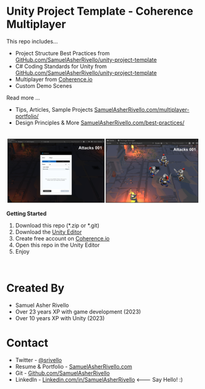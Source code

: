 
# Unity Project Template - Coherence Multiplayer

This repo includes...
* Project Structure Best Practices from [GitHub.com/SamuelAsherRivello/unity-project-template](https://github.com/SamuelAsherRivello/unity-project-template)
* C# Coding Standards for Unity from [GitHub.com/SamuelAsherRivello/unity-project-template](https://github.com/SamuelAsherRivello/unity-project-template)
* Multiplayer from [Coherence.io](https://docs.coherence.io/get-started/install-coherence)
* Custom Demo Scenes

Read more ...
* Tips, Articles, Sample Projects [SamuelAsherRivello.com/multiplayer-portfolio/](https://www.samuelasherrivello.com/multiplayer-portfolio/)
* Design Principles & More [SamuelAsherRivello.com/best-practices/](https://www.samuelasherrivello.com/best-practices/)

<BR>

<img width="600" src="./Unity/Assets/Documentation/Images/Screenshot2.png" alt="Best Practices">

<BR>

**Getting Started**
1. Download this repo (*.zip or *.git)
1. Download the [Unity Editor](https://store.unity.com/#plans-individual)
1. Create free account on [Coherence.io](https://docs.coherence.io/get-started/install-coherence)
1. Open this repo in the Unity Editor
1. Enjoy

<BR>

Created By
=============

- Samuel Asher Rivello 
- Over 23 years XP with game development (2023)
- Over 10 years XP with Unity (2023)

Contact
=============

- Twitter - <a href="https://twitter.com/srivello/">@srivello</a>
- Resume & Portfolio - <a href="http://www.SamuelAsherRivello.com">SamuelAsherRivello.com</a>
- Git - <a href="https://github.com/SamuelAsherRivello/">Github.com/SamuelAsherRivello</a>
- LinkedIn - <a href="https://Linkedin.com/in/SamuelAsherRivello">Linkedin.com/in/SamuelAsherRivello</a> <--- Say Hello! :)



